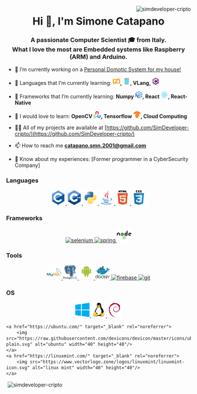 <img align="right" src="https://komarev.com/ghpvc/?username=simdeveloper-cripto&label=Profile%20views&color=0e75b6&style=flat" alt="simdeveloper-cripto" /> </p>

<h1 align="center"> Hi 👋, I'm Simone Catapano </h1>
<h3 align="center"> A passionate Computer Scientist 🎓 from Italy. <br> What I love the most are Embedded systems like Raspberry (ARM) and Arduino. </h3>

- 🔭 I’m currently working on a [Personal Domotic System for my house!](https://github.com/SimDeveloper-cripto/Embedded-Domotic-System.git)

- 🌱 Languages that I’m currently learning: **<img src="https://raw.githubusercontent.com/devicons/devicon/master/icons/zig/zig-original.svg" alt="zig" width="20" height="20"/>, <img src="https://raw.githubusercontent.com/devicons/devicon/master/icons/go/go-original.svg" alt="go" width="20" height="20"/>, VLang, <img src="https://raw.githubusercontent.com/devicons/devicon/master/icons/csharp/csharp-original.svg" alt="csharp" width="20" height="20"/>**

- 🌱 Frameworks that I’m currently learning: **Numpy <img src="https://raw.githubusercontent.com/devicons/devicon/master/icons/numpy/numpy-original.svg" alt="numpy" width="20" height="20"/>, React <img src="https://raw.githubusercontent.com/devicons/devicon/master/icons/react/react-original.svg" alt="react" width="20" height="20"/>, React-Native**

- 🌱 I would love to learn: **OpenCV <img src="https://raw.githubusercontent.com/devicons/devicon/master/icons/opencv/opencv-original.svg" alt="opencv" width="20" height="20"/>, Tensorflow <img src="https://raw.githubusercontent.com/devicons/devicon/master/icons/tensorflow/tensorflow-original.svg" alt="tensorflow" width="20" height="20"/>, Cloud Computing**

- 👨‍💻 All of my projects are available at [https://github.com/SimDeveloper-cripto/](https://github.com/SimDeveloper-cripto/)

- 📫 How to reach me **catapano.smn.2001@gmail.com**

- 📄 Know about my experiences: [Former programmer in a CyberSecurity Company]

<h3 align="left">Languages</h3>
<p align="center">
    <a href="https://www.cprogramming.com/" target="_blank" rel="noreferrer">
        <img src="https://raw.githubusercontent.com/devicons/devicon/master/icons/c/c-original.svg" alt="c" width="40" height="40"/>
    </a>
    <a href="https://www.w3schools.com/cpp/" target="_blank" rel="noreferrer">
        <img src="https://raw.githubusercontent.com/devicons/devicon/master/icons/cplusplus/cplusplus-original.svg" alt="cplusplus" width="40" height="40"/>
    </a>
    <a href="https://www.python.org" target="_blank" rel="noreferrer">
        <img src="https://raw.githubusercontent.com/devicons/devicon/master/icons/python/python-original.svg" alt="python" width="40" height="40"/>
    </a>
    <a href="https://www.java.com" target="_blank" rel="noreferrer">
        <img src="https://raw.githubusercontent.com/devicons/devicon/master/icons/java/java-original.svg" alt="java" width="40" height="40"/>
    </a>
    <a href="https://www.w3.org/html/" target="_blank" rel="noreferrer">
        <img src="https://raw.githubusercontent.com/devicons/devicon/master/icons/html5/html5-original-wordmark.svg" alt="html5" width="40" height="40"/>
    </a>
    <a href="https://www.w3schools.com/css/" target="_blank" rel="noreferrer">
        <img src="https://raw.githubusercontent.com/devicons/devicon/master/icons/css3/css3-original-wordmark.svg" alt="css3" width="40" height="40"/>
    </a>
</p>

<h3 align="left">Frameworks</h3>
<p align="center">
    <a href="https://www.selenium.dev" target="_blank" rel="noreferrer">
        <img src="https://raw.githubusercontent.com/detain/svg-logos/780f25886640cef088af994181646db2f6b1a3f8/svg/selenium-logo.svg" alt="selenium" width="40" height="40"/>
    </a>
    <a href="https://spring.io/" target="_blank" rel="noreferrer">
        <img src="https://www.vectorlogo.zone/logos/springio/springio-icon.svg" alt="spring" width="40" height="40"/>
    </a>
    <a href="https://nodejs.org" target="_blank" rel="noreferrer">
        <img src="https://raw.githubusercontent.com/devicons/devicon/master/icons/nodejs/nodejs-original-wordmark.svg" alt="nodejs" width="40" height="40"/>
    </a>
</p>

<h3 align="left">Tools</h3>
<p align="center">
    <a href="https://www.mysql.com/" target="_blank" rel="noreferrer">
        <img src="https://raw.githubusercontent.com/devicons/devicon/master/icons/mysql/mysql-original-wordmark.svg" alt="mysql" width="40" height="40"/>
    </a>
    <a href="https://www.postgresql.org" target="_blank" rel="noreferrer">
        <img src="https://raw.githubusercontent.com/devicons/devicon/master/icons/postgresql/postgresql-original-wordmark.svg" alt="postgresql" width="40" height="40"/>
    </a>
    <a href="https://developer.android.com" target="_blank" rel="noreferrer">
        <img src="https://raw.githubusercontent.com/devicons/devicon/master/icons/android/android-original-wordmark.svg" alt="android" width="40" height="40"/>
    </a>
    <a href="https://www.docker.com/" target="_blank" rel="noreferrer">
        <img src="https://raw.githubusercontent.com/devicons/devicon/master/icons/docker/docker-original-wordmark.svg" alt="docker" width="40" height="40"/>
    </a>
    <a href="https://firebase.google.com/" target="_blank" rel="noreferrer">
        <img src="https://www.vectorlogo.zone/logos/firebase/firebase-icon.svg" alt="firebase" width="40" height="40"/>
    </a>
    <a href="https://git-scm.com/" target="_blank" rel="noreferrer">
        <img src="https://www.vectorlogo.zone/logos/git-scm/git-scm-icon.svg" alt="git" width="40" height="40"/>
    </a>
</p>

<h3 align="left">OS</h3>
<p align="center">
    <a href="https://www.microsoft.com/windows" target="_blank" rel="noreferrer">
        <img src="https://raw.githubusercontent.com/devicons/devicon/master/icons/windows8/windows8-original.svg" alt="windows" width="40" height="40"/>
    </a>
    <a href="https://www.linux.org/" target="_blank" rel="noreferrer">
        <img src="https://raw.githubusercontent.com/devicons/devicon/master/icons/linux/linux-original.svg" alt="linux" width="40" height="40"/>
    </a>
    <a href="https://www.debian.org/" target="_blank" rel="noreferrer">
        <img src="https://raw.githubusercontent.com/devicons/devicon/master/icons/debian/debian-original.svg" alt="debian" width="40" height="40"/>
    </a>

    <a href="https://ubuntu.com/" target="_blank" rel="noreferrer">
        <img src="https://raw.githubusercontent.com/devicons/devicon/master/icons/ubuntu/ubuntu-plain.svg" alt="ubuntu" width="40" height="40"/>
    </a>
    <a href="https://linuxmint.com/" target="_blank" rel="noreferrer">
        <img src="https://www.vectorlogo.zone/logos/linuxmint/linuxmint-icon.svg" alt="linux mint" width="40" height="40"/>
    </a>
</p>

<p>&nbsp;<img align="center" src="https://github-readme-stats.vercel.app/api?username=simdeveloper-cripto&show_icons=true&locale=en" alt="simdeveloper-cripto" /></p>
